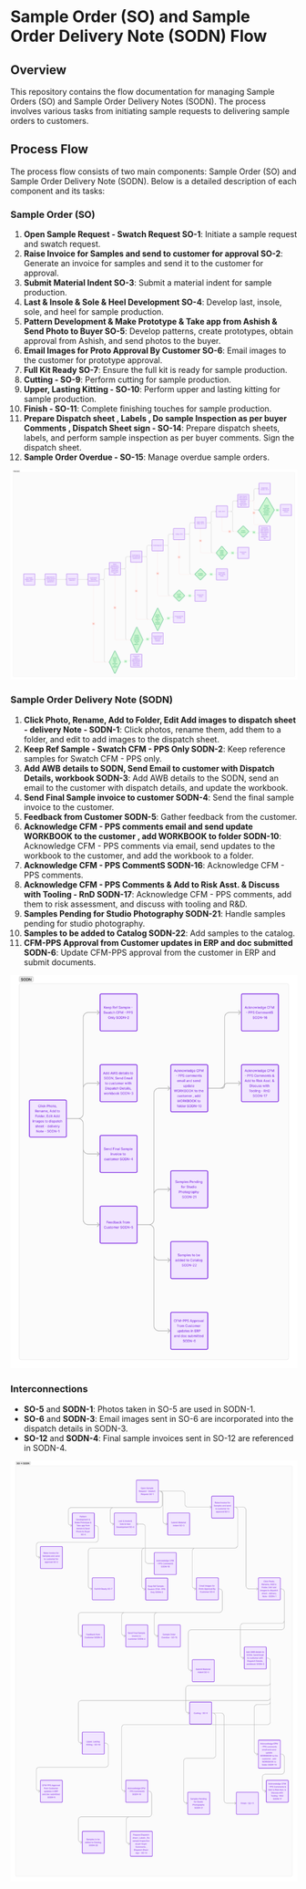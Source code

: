 # Sample Order (SO) and Sample Order Delivery Note (SODN) Flow

## Overview
This repository contains the flow documentation for managing Sample Orders (SO) and Sample Order Delivery Notes (SODN). The process involves various tasks from initiating sample requests to delivering sample orders to customers.

## Process Flow
The process flow consists of two main components: Sample Order (SO) and Sample Order Delivery Note (SODN). Below is a detailed description of each component and its tasks:

### Sample Order (SO)
1. **Open Sample Request - Swatch Request SO-1**: Initiate a sample request and swatch request.
2. **Raise Invoice for Samples and send to customer for approval SO-2**: Generate an invoice for samples and send it to the customer for approval.
3. **Submit Material Indent SO-3**: Submit a material indent for sample production.
4. **Last & Insole & Sole & Heel Development SO-4**: Develop last, insole, sole, and heel for sample production.
5. **Pattern Development & Make Prototype & Take app from Ashish & Send Photo to Buyer SO-5**: Develop patterns, create prototypes, obtain approval from Ashish, and send photos to the buyer.
6. **Email Images for Proto Approval By Customer SO-6**: Email images to the customer for prototype approval.
7. **Full Kit Ready SO-7**: Ensure the full kit is ready for sample production.
8. **Cutting - SO-9**: Perform cutting for sample production.
9. **Upper, Lasting Kitting - SO-10**: Perform upper and lasting kitting for sample production.
10. **Finish - SO-11**: Complete finishing touches for sample production.
11. **Prepare Dispatch sheet , Labels , Do sample Inspection as per buyer Comments , Dispatch Sheet sign - SO-14**: Prepare dispatch sheets, labels, and perform sample inspection as per buyer comments. Sign the dispatch sheet.
12. **Sample Order Overdue - SO-15**: Manage overdue sample orders.

![SO FLOW](https://github.com/Himanshuch1708/ERPTest-API/blob/main/so_flow.png)


### Sample Order Delivery Note (SODN)
1. **Click Photo, Rename, Add to Folder, Edit Add images to dispatch sheet - delivery Note - SODN-1**: Click photos, rename them, add them to a folder, and edit to add images to the dispatch sheet.
2. **Keep Ref Sample - Swatch CFM - PPS Only SODN-2**: Keep reference samples for Swatch CFM - PPS only.
3. **Add AWB details to SODN, Send Email to customer with Dispatch Details, workbook SODN-3**: Add AWB details to the SODN, send an email to the customer with dispatch details, and update the workbook.
4. **Send Final Sample invoice to customer SODN-4**: Send the final sample invoice to the customer.
5. **Feedback from Customer SODN-5**: Gather feedback from the customer.
6. **Acknowledge CFM - PPS comments email and send update WORKBOOK to the customer , add WORKBOOK to folder SODN-10**: Acknowledge CFM - PPS comments via email, send updates to the workbook to the customer, and add the workbook to a folder.
7. **Acknowledge CFM - PPS CommentS SODN-16**: Acknowledge CFM - PPS comments.
8. **Acknowledge CFM - PPS Comments & Add to Risk Asst. & Discuss with Tooling - RnD SODN-17**: Acknowledge CFM - PPS comments, add them to risk assessment, and discuss with tooling and R&D.
9. **Samples Pending for Studio Photography SODN-21**: Handle samples pending for studio photography.
10. **Samples to be added to Catalog SODN-22**: Add samples to the catalog.
11. **CFM-PPS Approval from Customer updates in ERP and doc submitted SODN-6**: Update CFM-PPS approval from the customer in ERP and submit documents.

![SODN FLOW](https://github.com/Himanshuch1708/ERPTest-API/blob/main/sodn_flow.png)

### Interconnections
- **SO-5** and **SODN-1**: Photos taken in SO-5 are used in SODN-1.
- **SO-6** and **SODN-3**: Email images sent in SO-6 are incorporated into the dispatch details in SODN-3.
- **SO-12** and **SODN-4**: Final sample invoices sent in SO-12 are referenced in SODN-4.

![So -> SODN](https://github.com/Himanshuch1708/ERPTest-API/blob/main/so_sodn.png)